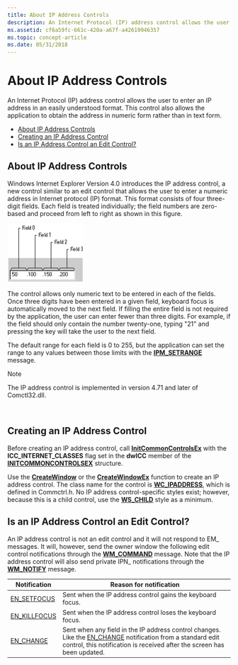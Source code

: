 ```yaml
---
title: About IP Address Controls
description: An Internet Protocol (IP) address control allows the user to enter an IP address in an easily understood format.
ms.assetid: cf6a59fc-661c-420a-a67f-a42619946357
ms.topic: concept-article
ms.date: 05/31/2018
---
```


# About IP Address Controls

An Internet Protocol (IP) address control allows the user to enter an IP address in an easily understood format. This control also allows the application to obtain the address in numeric form rather than in text form.

-   [About IP Address Controls](#about-ip-address-controls)
-   [Creating an IP Address Control](#creating-an-ip-address-control)
-   [Is an IP Address Control an Edit Control?](#is-an-ip-address-control-an-edit-control)

## About IP Address Controls

Windows Internet Explorer Version 4.0 introduces the IP address control, a new control similar to an edit control that allows the user to enter a numeric address in Internet protocol (IP) format. This format consists of four three-digit fields. Each field is treated individually; the field numbers are zero-based and proceed from left to right as shown in this figure.

![diagram showing values in each of the four fields of an ip address control](images/ipa-scrn.png)

The control allows only numeric text to be entered in each of the fields. Once three digits have been entered in a given field, keyboard focus is automatically moved to the next field. If filling the entire field is not required by the application, the user can enter fewer than three digits. For example, if the field should only contain the number twenty-one, typing "21" and pressing the key will take the user to the next field.

The default range for each field is 0 to 255, but the application can set the range to any values between those limits with the [**IPM\_SETRANGE**](ipm-setrange.md) message.

> [!Note]  
> The IP address control is implemented in version 4.71 and later of Comctl32.dll.

 

## Creating an IP Address Control

Before creating an IP address control, call [**InitCommonControlsEx**](/windows/desktop/api/Commctrl/nf-commctrl-initcommoncontrolsex) with the **ICC\_INTERNET\_CLASSES** flag set in the **dwICC** member of the [**INITCOMMONCONTROLSEX**](/windows/win32/api/commctrl/ns-commctrl-initcommoncontrolsex) structure.

Use the [**CreateWindow**](/windows/desktop/api/winuser/nf-winuser-createwindowa) or the [**CreateWindowEx**](/windows/desktop/api/winuser/nf-winuser-createwindowexa) function to create an IP address control. The class name for the control is [**WC\_IPADDRESS**](common-control-window-classes.md), which is defined in Commctrl.h. No IP address control-specific styles exist; however, because this is a child control, use the [**WS\_CHILD**](/windows/desktop/winmsg/window-styles) style as a minimum.

## Is an IP Address Control an Edit Control?

An IP address control is not an edit control and it will not respond to EM\_ messages. It will, however, send the owner window the following edit control notifications through the [**WM\_COMMAND**](/windows/desktop/menurc/wm-command) message. Note that the IP address control will also send private IPN\_ notifications through the [**WM\_NOTIFY**](wm-notify.md) message.



|     Notification                              |     Reason for notification                                                                                                                                                                                                    |
|-----------------------------------|---------------------------------------------------------------------------------------------------------------------------------------------------------------------------------------------------------|
| [EN\_SETFOCUS](en-setfocus.md)   | Sent when the IP address control gains the keyboard focus.                                                                                                                                              |
| [EN\_KILLFOCUS](en-killfocus.md) | Sent when the IP address control loses the keyboard focus.                                                                                                                                              |
| [EN\_CHANGE](en-change.md)       | Sent when any field in the IP address control changes. Like the [EN\_CHANGE](en-change.md) notification from a standard edit control, this notification is received after the screen has been updated. |



 

 

 
